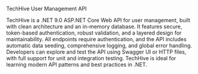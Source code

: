 
TechHive User Management API

TechHive is a .NET 9.0 ASP.NET Core Web API for user management, built with clean architecture and an in-memory database. It features secure, token-based authentication, robust validation, and a layered design for maintainability. All endpoints require authentication, and the API includes automatic data seeding, comprehensive logging, and global error handling. Developers can explore and test the API using Swagger UI or HTTP files, with full support for unit and integration testing. TechHive is ideal for learning modern API patterns and best practices in .NET.